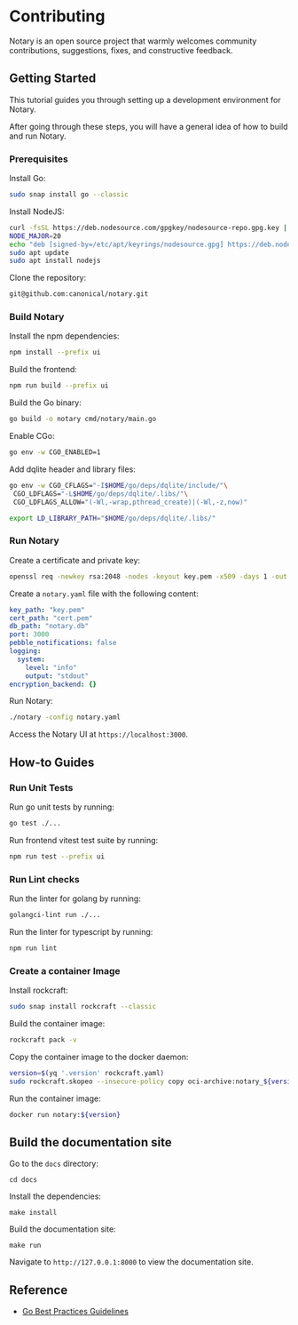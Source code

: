 # Contributing

Notary is an open source project that warmly welcomes community contributions, suggestions, fixes, and constructive feedback.

## Getting Started

This tutorial guides you through setting up a development environment for Notary.

After going through these steps, you will have a general idea of how to build and run Notary.

### Prerequisites

Install Go:

```bash
sudo snap install go --classic
```

Install NodeJS:

```bash
curl -fsSL https://deb.nodesource.com/gpgkey/nodesource-repo.gpg.key | sudo gpg --dearmor -o /etc/apt/keyrings/nodesource.gpg
NODE_MAJOR=20
echo "deb [signed-by=/etc/apt/keyrings/nodesource.gpg] https://deb.nodesource.com/node_$NODE_MAJOR.x nodistro main" | sudo tee /etc/apt/sources.list.d/nodesource.list
sudo apt update
sudo apt install nodejs
```

Clone the repository:

```bash
git@github.com:canonical/notary.git
```

### Build Notary

Install the npm dependencies:

```bash
npm install --prefix ui
```

Build the frontend:

```bash
npm run build --prefix ui
```

Build the Go binary:

```bash
go build -o notary cmd/notary/main.go
```

Enable CGo:

```bash
go env -w CGO_ENABLED=1
```

Add dqlite header and library files:

```bash
go env -w CGO_CFLAGS="-I$HOME/go/deps/dqlite/include/"\
 CGO_LDFLAGS="-L$HOME/go/deps/dqlite/.libs/"\
 CGO_LDFLAGS_ALLOW="(-Wl,-wrap,pthread_create)|(-Wl,-z,now)"

export LD_LIBRARY_PATH="$HOME/go/deps/dqlite/.libs/"
```

### Run Notary

Create a certificate and private key:

```bash
openssl req -newkey rsa:2048 -nodes -keyout key.pem -x509 -days 1 -out cert.pem -subj "/CN=example.com"
```

Create a `notary.yaml` file with the following content:

```yaml
key_path: "key.pem"
cert_path: "cert.pem"
db_path: "notary.db"
port: 3000
pebble_notifications: false
logging:
  system:
    level: "info"
    output: "stdout"
encryption_backend: {}
```

Run Notary:

```bash
./notary -config notary.yaml
```

Access the Notary UI at `https://localhost:3000`.

## How-to Guides

### Run Unit Tests

Run go unit tests by running:

```bash
go test ./...
```

Run frontend vitest test suite by running:

```bash
npm run test --prefix ui
```

### Run Lint checks

Run the linter for golang by running:

```bash
golangci-lint run ./...
```

Run the linter for typescript by running:

```bash
npm run lint
```

### Create a container Image

Install rockcraft:

```bash
sudo snap install rockcraft --classic
```

Build the container image:

```bash
rockcraft pack -v
```

Copy the container image to the docker daemon:

```bash
version=$(yq '.version' rockcraft.yaml)
sudo rockcraft.skopeo --insecure-policy copy oci-archive:notary_${version}_amd64.rock docker-daemon:notary:${version}
```

Run the container image:

```bash
docker run notary:${version}
```

## Build the documentation site

Go to the `docs` directory:

```shell
cd docs
```

Install the dependencies:

```shell
make install
```

Build the documentation site:

```shell
make run
```

Navigate to `http://127.0.0.1:8000` to view the documentation site.

## Reference

- [Go Best Practices Guidelines](https://docs.google.com/document/d/1IbFXyeXYlfQ5GUEEScGS7pP335Cei-5cFBdAoR973pQ/edit?tab=t.0)
